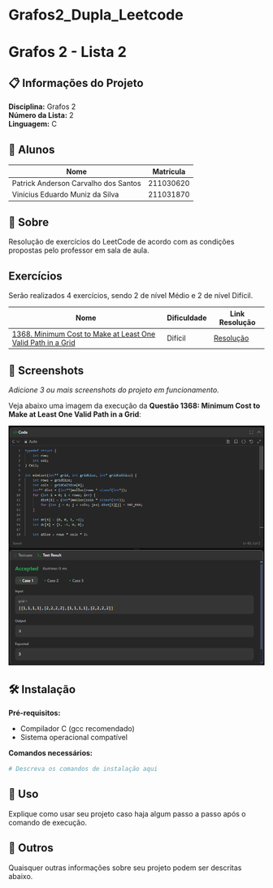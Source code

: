 # Grafos2_Dupla_Leetcode

# Grafos 2 - Lista 2

## 📋 Informações do Projeto

**Disciplina:** Grafos 2  
**Número da Lista:** 2  
**Linguagem:** C

## 👥 Alunos

| Nome | Matrícula |
|------|-----------|
| Patrick Anderson Carvalho dos Santos | 211030620 |
| Vinícius Eduardo Muniz da Silva | 211031870 |

## 📖 Sobre

Resolução de exercícios do LeetCode de acordo com as condições propostas pelo professor em sala de aula.

## Exercícios

Serão realizados 4 exercícios, sendo 2 de nível Médio e 2 de nível Difícil.

| Nome | Dificuldade | Link Resolução |
|------|-------------|----------------|
| [1368. Minimum Cost to Make at Least One Valid Path in a Grid](https://github.com/projeto-de-algoritmos-2025/Grafos2_Dupla_Leetcode/tree/master/Questao_1368_Minimum_Cost) | Difícil | [Resolução](https://leetcode.com/problems/minimum-cost-to-make-at-least-one-valid-path-in-a-grid/description/?envType=problem-list-v2&envId=graph/) |


## 📸 Screenshots

*Adicione 3 ou mais screenshots do projeto em funcionamento.*

Veja abaixo uma imagem da execução da **Questão 1368: Minimum Cost to Make at Least One Valid Path in a Grid**:

![Minimum Cost to Make at Least One Valid Path in a Grid](Questao_1368_Minimum_Cost/minimumCost.png)





## 🛠️ Instalação

**Pré-requisitos:**
- Compilador C (gcc recomendado)
- Sistema operacional compatível

**Comandos necessários:**
```bash
# Descreva os comandos de instalação aqui
```

## 🚀 Uso

Explique como usar seu projeto caso haja algum passo a passo após o comando de execução.

## 📝 Outros

Quaisquer outras informações sobre seu projeto podem ser descritas abaixo.
